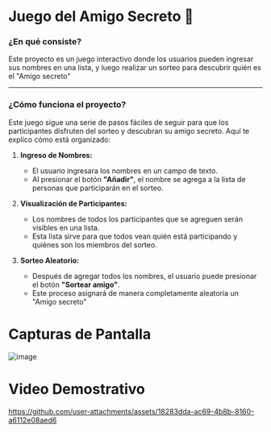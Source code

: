# Juego del Amigo Secreto 🎁

### **¿En qué consiste?**

Este proyecto es un juego interactivo donde los usuarios pueden ingresar sus nombres en una lista, y luego realizar un sorteo para descubrir quién es el "Amigo secreto" 

---

### **¿Cómo funciona el proyecto?**

Este juego sigue una serie de pasos fáciles de seguir para que los participantes disfruten del sorteo y descubran su amigo secreto. Aquí te explico cómo está organizado:

1. **Ingreso de Nombres:**
   - El usuario ingresara los nombres en un campo de texto.
   - Al presionar el botón **"Añadir"**, el nombre se agrega a la lista de personas que participarán en el sorteo.
   

2. **Visualización de Participantes:**
   - Los nombres de todos los participantes que se agreguen serán visibles en una lista.
   - Esta lista sirve para que todos vean quién está participando y quiénes son los miembros del sorteo.

3. **Sorteo Aleatorio:**
   - Después de agregar todos los nombres, el usuario puede presionar el botón **"Sortear amigo"**.
   - Este proceso asignará de manera completamente aleatoria un "Amigo secreto"

# Capturas de Pantalla
![image](https://github.com/user-attachments/assets/4619dc2f-d178-4565-9008-d47c3c16e394)

# Video Demostrativo
https://github.com/user-attachments/assets/18283dda-ac69-4b8b-8160-a6112e08aed6





